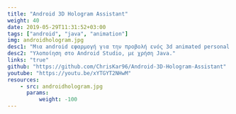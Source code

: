 ```yaml
---
title: "Android 3D Hologram Assistant"
weight: 40 
date: 2019-05-29T11:31:52+03:00
tags: ["android", "java", "animation"]
img: androidhologram.jpg
desc1: "Μια android εφαρμογή για την προβολή ενός 3d animated personal assistant μέσω μιας γυάλινης πυραμίδας."
desc2: "Υλοποίηση στο Android Studio, με χρήση Java."
links: "true"
github: "https://github.com/ChrisKar96/Android-3D-Hologram-Assistant"
youtube: "https://youtu.be/xYTGYT2NHwM"
resources:
    - src: androidhologram.jpg
      params:
          weight: -100
---
```

